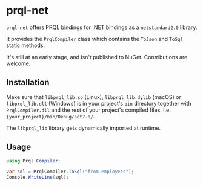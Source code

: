 # prql-net

`prql-net` offers PRQL bindings for .NET bindings as a `netstandard2.0` library.

It provides the `PrqlCompiler` class which contains the `ToJson` and `ToSql`
static methods.

It's still at an early stage, and isn't published to NuGet. Contributions are
welcome.

## Installation

Make sure that `libprql_lib.so` (Linux), `libprql_lib.dylib` (macOS) or
`libprql_lib.dll` (Windows) is in your project's `bin` directory together with
`PrqlCompiler.dll` and the rest of your project's compiled files. I.e.
`{your_project}/bin/Debug/net7.0/`.

The `libprql_lib` library gets dynamically imported at runtime.

## Usage

```csharp
using Prql.Compiler;

var sql = PrqlCompiler.ToSql("from employees");
Console.WriteLine(sql);
```
